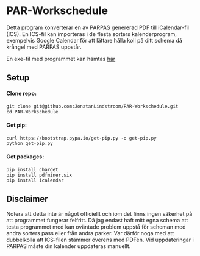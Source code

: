 # PAR-Workschedule

Detta program konverterar en av PARPAS genererad PDF till iCalendar-fil (ICS). En ICS-fil kan importeras i de flesta sorters kalenderprogram, exempelvis Google Calendar för att lättare hålla koll på ditt schema då krångel med PARPAS uppstår.

En exe-fil med programmet kan hämtas [här](https://jonatanlindstroom.github.io/PAR-Workschedule/dist/PAR%20WorkSchedule.exe)

## Setup

#### Clone repo:
```
git clone git@github.com:JonatanLindstroom/PAR-Workschedule.git
cd PAR-Workschedule
```

#### Get pip:
```
curl https://bootstrap.pypa.io/get-pip.py -o get-pip.py
python get-pip.py
```

#### Get packages:
```
pip install chardet
pip install pdfminer.six
pip install icalendar
```

## Disclaimer

Notera att detta inte är något officiellt och iom det finns ingen säkerhet på att programmet fungerar felfritt. Då jag endast haft mitt egna schema att testa programmet med kan oväntade problem uppstå för scheman med andra sorters pass eller från andra parker. Var därför noga med att dubbelkolla att ICS-filen stämmer överens med PDFen. Vid uppdateringar i PARPAS måste din kalender uppdateras manuellt.